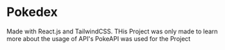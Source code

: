 # Pokedex 
Made with React.js and TailwindCSS.
THis Project was only made to learn more about the usage of API's
PokeAPI was used for the Project
